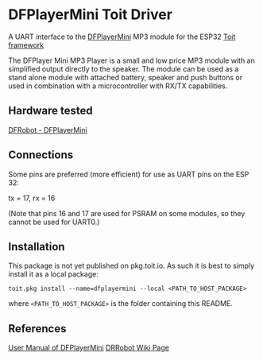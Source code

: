 # DFPlayerMini Toit Driver

A UART interface to the [DFPlayerMini](https://wiki.dfrobot.com/DFPlayer_Mini_SKU_DFR0299#target_6) MP3 module for the ESP32 [Toit framework](https://toit.io/)

The DFPlayer Mini MP3 Player is a small and low price MP3 module with an simplified output directly to the speaker. The module can be used as a stand alone module with attached battery, speaker and push buttons or used in combination with a microcontroller with RX/TX capabilities.

## Hardware tested

[DFRobot - DFPlayerMini](https://www.dfrobot.com/product-1121.html)  

## Connections

Some pins are preferred (more efficient) for use as UART pins on the ESP 32:

tx = 17, rx = 16

(Note that pins 16 and 17 are used for PSRAM on some modules, so they cannot be used for UART0.)

## Installation

This package is not yet published on pkg.toit.io. As such it is best to simply install it as a local package:

```
toit.pkg install --name=dfplayermini --local <PATH_TO_HOST_PACKAGE>
```

where `<PATH_TO_HOST_PACKAGE>` is the folder containing this README.

## References

[User Manual of DFPlayerMini](https://github.com/Arduinolibrary/DFPlayer_Mini_mp3/raw/master/DFPlayer%20Mini%20Manual.pdf)
[DRRobot Wiki Page](https://wiki.dfrobot.com/DFPlayer_Mini_SKU_DFR0299#target_6)
